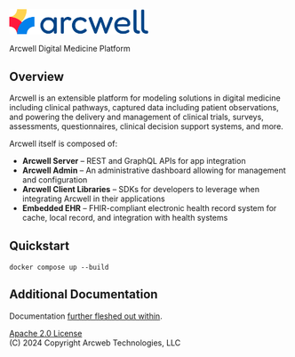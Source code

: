 
<img src="doc/logo.png" width="250"/>

Arcwell Digital Medicine Platform

## Overview

Arcwell is an extensible platform for modeling solutions in digital medicine
including clinical pathways, captured data including patient observations,
and powering the delivery and management of clinical trials, surveys,
assessments, questionnaires, clinical decision support systems, and more.

Arcwell itself is composed of:

* **Arcwell Server** – REST and GraphQL APIs for app integration
* **Arcwell Admin** – An administrative dashboard allowing for management and configuration
* **Arcwell Client Libraries** – SDKs for developers to leverage when integrating Arcwell in their applications
* **Embedded EHR** – FHIR-compliant electronic health record system for cache, local record, and integration with health systems



## Quickstart

```
docker compose up --build
```

## Additional Documentation

Documentation [further fleshed out within](./doc).


[Apache 2.0 License](./LICENSE)  
(C) 2024 Copyright Arcweb Technologies, LLC
